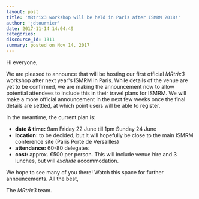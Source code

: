 ```yaml
---
layout: post
title: 'MRtrix3 workshop will be held in Paris after ISMRM 2018!'
author: 'jdtournier'
date: 2017-11-14 14:04:49
categories:
discourse_id: 1311
summary: posted on Nov 14, 2017
---
```

Hi everyone, 

We are pleased to announce that will be hosting our first official _MRtrix3_ workshop after next year's ISMRM in Paris. While details of the venue are yet to be confirmed, we are making the announcement now to allow potential attendees to include this in their travel plans for ISMRM. We will make a more official announcement in the next few weeks once the final details are settled, at which point users will be able to register. 

In the meantime, the current plan is:

- **date & time:** 9am Friday 22 June till 1pm Sunday 24 June
- **location:** to be decided, but it will hopefully be close to the main ISMRM conference site (Paris Porte de Versailles)
- **attendance:** 60-80 delegates
- **cost:** approx. €500 per person. This will include venue hire and 3 lunches, but will _exclude_ accommodation. 

We hope to see many of you there! Watch this space for further announcements. 
All the best,

The _MRtrix3_ team.
            